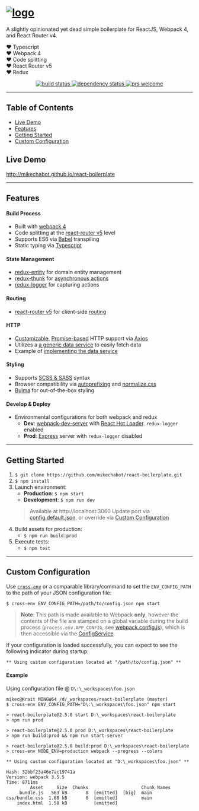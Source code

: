 # <a href='https://github.com/mikechabot/react-boilerplate'><img src='https://raw.githubusercontent.com/mikechabot/react-boilerplate/gh-pages/assets/img/header_photo.png' alt='logo' aria-label='https://github.com/mikechabot/react-boilerplate' /></a>

A slightly opinionated yet dead simple boilerplate for ReactJS, Webpack 4, and React Router v4.

:heart: Typescript
<br />
:heart: Webpack 4
<br/>
:heart: Code splitting
<br/>
:heart: React Router v5
<br/>
:heart: Redux 

<div align="center"> 
  <a href="https://travis-ci.org/mikechabot/react-boilerplate">
    <img src="https://travis-ci.org/mikechabot/react-boilerplate.svg?branch=master" alt="build status" />
  </a>
  <a href="https://david-dm.org/mikechabot/react-boilerplate">
    <img src="https://david-dm.org/mikechabot/react-boilerplate.svg" alt="dependency status" />
  </a>
  <a href="https://github.com/mikechabot/react-boilerplate/pulls">
    <img src="https://img.shields.io/badge/PRs-welcome-brightgreen.svg?style=flat-square" alt="prs welcome" />
  </a>
</div>



----

## Table of Contents

- [Live Demo](#live-demo)
- [Features](#features)
- [Getting Started](#getting-started)
- [Custom Configuration](#custom-config)

## <a id="live-demo">Live Demo</a>

 http://mikechabot.github.io/react-boilerplate
 
----

## <a id="features">Features</a>

#### Build Process
 * Built with [webpack 4](https://webpack.js.org/configuration/)
 * Code splitting at the [react-router v5](https://github.com/reactjs/react-router) level
 * Supports ES6 via [Babel](https://babeljs.io/) transpiling 
 * Static typing via [Typescript](https://www.typescriptlang.org/)

#### State Management
* [redux-entity](https://github.com/mikechabot/redux-entity) for domain entity management
* [redux-thunk](https://github.com/gaearon/redux-thunk) for [asynchronous actions](https://github.com/mikechabot/react-boilerplate/blob/master/src/reducers/entities/actions.ts)
* [redux-logger](https://github.com/theaqua/redux-logger) for capturing actions

#### Routing
* [react-router v5](https://github.com/reactjs/react-router) for client-side [routing](https://github.com/mikechabot/react-boilerplate/blob/master/src/Root.tsx#L12)

#### HTTP
* [Customizable](https://github.com/mikechabot/react-boilerplate/blob/master/src/services/data/ajax-service.js#L8), [Promise-based](https://developer.mozilla.org/en-US/docs/Web/JavaScript/Reference/Global_Objects/Promise) HTTP support via [Axios](https://github.com/mzabriskie/axios)
* Utilizes a [a generic data service](https://github.com/mikechabot/react-boilerplate/blob/master/src/services/data/data-access-service.ts#L30) to easily fetch data
* Example of [implementing the data service](https://github.com/mikechabot/react-boilerplate/blob/master/src/services/domain/domain-service.ts#L7)

#### Styling
* Supports [SCSS & SASS](http://sass-lang.com/) syntax
* Browser compatibility via [autoprefixing](https://github.com/postcss/autoprefixer) and [normalize.css](https://necolas.github.io/normalize.css/)
* [Bulma](https://bulma.io/documentation/overview/start/) for out-of-the-box styling

#### Develop & Deploy
* Environmental configurations for both webpack and redux
  * **Dev**: [webpack-dev-server](https://webpack.js.org/configuration/dev-server/) with [React Hot Loader](http://gaearon.github.io/react-hot-loader/). `redux-logger` enabled
  * **Prod**: [Express](http://expressjs.com/) server with `redux-logger` disabled

----

## <a id="getting-started">Getting Started</a>

1. `$ git clone https://github.com/mikechabot/react-boilerplate.git`
2. `$ npm install`
3. Launch environment:
   *  **Production**: `$ npm start`
   *  **Development**: `$ npm run dev`   
   > Available at http://localhost:3060
   > Update port via [config.default.json](https://github.com/mikechabot/react-boilerplate/blob/master/config/config.default.json#L3), or override via [Custom Configuration](#custom-config)
4. Build assets for production:
   * `$ npm run build:prod`
5. Execute tests:
   * `$ npm test`

----

## <a id="custom-config">Custom Configuration</a>

Use [`cross-env`](https://github.com/kentcdodds/cross-env) or a comparable library/command to set the `ENV_CONFIG_PATH` to the path of your JSON configuration file:

`$ cross-env ENV_CONFIG_PATH=/path/to/config.json npm start`

> **Note**: This path is made available to Webpack **only**, however the contents of the file are stamped on a global variable during the build process (`process.env.APP_CONFIG`, see [webpack.config.js](https://github.com/mikechabot/react-boilerplate/blob/master/webpack.config.js#L46)), which is then accessible via the [ConfigService](https://github.com/mikechabot/react-boilerplate/blob/master/src/services/common/config-service.js#L19).

If your configuration is loaded successfully, you can expect to see the following indicator during startup:

```
** Using custom configuration located at "/path/to/config.json" **
```

#### Example

Using configuration file @ `D\:\_workspaces\foo.json`

    mikec@Krait MINGW64 /d/_workspaces/react-boilerplate (master)
    $ cross-env ENV_CONFIG_PATH="D\:\_workspaces\foo.json" npm start

    > react-boilerplate@2.5.0 start D:\_workspaces\react-boilerplate
    > npm run prod

    > react-boilerplate@2.5.0 prod D:\_workspaces\react-boilerplate
    > npm run build:prod && npm run start-server

    > react-boilerplate@2.5.0 build:prod D:\_workspaces\react-boilerplate
    > cross-env NODE_ENV=production webpack --progress --colors

    ** Using custom configuration located at "D:\_workspaces\foo.json" **

    Hash: 32bbf23a46e7ac19741a
    Version: webpack 3.5.5
    Time: 8711ms
             Asset     Size  Chunks                    Chunk Names
         bundle.js   563 kB       0  [emitted]  [big]  main
    css/bundle.css  1.68 kB       0  [emitted]         main
        index.html  1.58 kB          [emitted]

